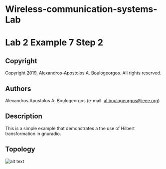 # Wireless-communication-systems-Lab
# Lab 2 Example 7 Step 2

## Copyright
Copyright 2019, Alexandros-Apostolos A. Boulogeorgos. All rights reserved.

## Authors
Alexandros Apostolos A. Boulogeorgos (e-mail: al.boulogeorgos@ieee.org)

## Description 
This is a simple example that demonstrates a the use of Hilbert transformation in gnuradio. 

## Topology
![alt text](https://github.com/aboulogeorgos/Wireless-communication-systems-Lab/blob/master/Lab2/example7/step2/example7_2.grc.png?raw=true)
